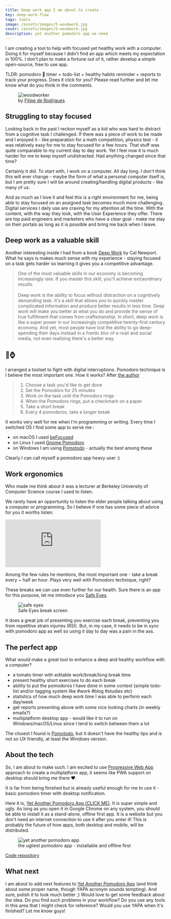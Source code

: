 ```yaml
---
title: Deep work app I am about to create
key: deep-work-flow
tags: tools
image: /assets/images/5-woodwork.jpg
cover: /assets/images/5-woodwork.jpg
description: yet another pomodoro app we need
---
```


I am creating a tool to help with focused yet healthy work with a computer. Doing it for myself because I didn't find an app which meets my expectation in 100%. I don't plan to make a fortune out of it, rather develop a simple open-source, free to use app.

<!--more-->

TLDR: pomodoro 🍅 timer + todo-list + healthy habits reminder + reports to track your progress. Does it click for you? Please read further and let me know what do you think in the comments.

<figure>
  <img src="{{ "/assets/images/5-woodwork.jpg" | absolute_url }}" alt="woodworker">
  <figcaption>
    by <a href="https://unsplash.com/@bobrodriguez">Filipe de Rodrigues</a> 
  </figcaption>
</figure>

## Struggling to stay focused

Looking back in the past I reckon myself as a kid who was hard to distract from a cognitive task I challenged. If there was a piece of work to be made and I enjoyed it - like preparation for a math competition, physics test - it was relatively easy for me to stay focused for a few hours. That stuff was quite comparable to my current day to day work. Yet I feel now it is much harder for me to keep myself undistracted. Had anything changed since that time?

Certainly it did. To start with, I work on a computer. All day long. I don't think this will ever change - maybe the form of what a personal computer itself is, but I am pretty sure I will be around creating/handling digital products - like many of us.

And as much as I love it and feel this is a right environment for me, being able to stay focused on an assigned task becomes much more challenging. Digital services I daily use are craving for my attention all the time. With the content, with the way they look, with the User Experience they offer. There are top paid engineers and marketers who have a clear goal - make me stay on their portals as long as it is possible and bring me back when I leave.


## Deep work as a valuable skill

Another interesting inside I had from a book [Deep Work](https://www.goodreads.com/book/show/25744928-deep-work) by Cal Newport. What he says is makes much sense with my experience - staying focused on a task gets harder so learning it gives you a competitive advantage.

> One of the most valuable skills in our economy is becoming increasingly rare. If you master this skill, you'll achieve extraordinary results.<br><br>
> Deep work is the ability to focus without distraction on a cognitively demanding task. It's a skill that allows you to quickly master complicated information and produce better results in less time. Deep work will make you better at what you do and provide the sense of true fulfillment that comes from craftsmanship. In short, deep work is like a super power in our increasingly competitive twenty-first century economy. And yet, most people have lost the ability to go deep-spending their days instead in a frantic blur of e-mail and social media, not even realizing there's a better way.

## 🍅⌚

I arranged a toolset to fight with digital interruptions. Pomodoro technique is I believe the most important one. How it works? After [the author](https://francescocirillo.com/pages/pomodoro-technique)

> 1. Choose a task you'd like to get done
> 1. Set the Pomodoro for 25 minutes
> 1. Work on the task until the Pomodoro rings
> 1. When the Pomodoro rings, put a checkmark on a paper
> 1. Take a short break
> 1. Every 4 pomodoros, take a longer break

It works very well for me when I'm programming or writing. Every time I switched OS I find some app to serve me :

- on macOS I used [beFocused](https://xwavesoft.com/be-focused-pro-for-iphone-ipad-mac-os-x.html?utm_source=zapier.com&utm_medium=referral&utm_campaign=zapier)
- on Linux I used [Gnome Pomodoro](https://gnomepomodoro.org/)
- on Windows I am using [Pomotodo](https://pomotodo.com/) - actually the best among these

Clearly I can call myself a pomodoro app heavy user :)

## Work ergonomics

Who made me think about it was a lecturer at Berkeley University of Computer Science course I used to listen.

We rarely have an opportunity to listen the elder people talking about using a computer or programming. So I believe if one has some piece of advice for you it worths listen:

<div class="videoWrapper">
  <iframe src="https://www.youtube.com/embed/8aFp84teahw?start=81" frameborder="0" allow="accelerometer; autoplay; encrypted-media; gyroscope; picture-in-picture" allowfullscreen></iframe>
</div>

Among the few rules he mentions, the most important one - take a break every ~ half an hour. Plays very well with Pomodoro technique, right?

These breaks we can use even further for our health. Sure there is an app for this purpose, let me introduce you [Safe Eyes](https://slgobinath.github.io/SafeEyes/).

<figure>
  <img src="{{ "/assets/images/5-safe-eyes.png" | absolute_url }}" alt="safe eyes">
  <figcaption>
    Safe Eyes break screen  
  </figcaption>
</figure>

It does a great job of presenting you exercise each break, preventing you from repetitive strain injuries (RSI). But, in my case, it needs to be in sync with pomodoro app as well so using it day to day was a pain in the ass.

## The perfect app

What would make a great tool to enhance a deep and healthy workflow with a computer?

- a tomato timer with editable work/break/long break time
- present healthy short exercises to do each break
- ability to put the pomodoros I have done in some context (simple todo-list and/or tagging system like #work #blog #studies etc)
- statistics of how much deep work time I was able to perform each day/week
- get reports presenting above with some nice looking charts (in weekly emails?)
- multiplatform desktop app - would like it to run on Windows/macOS/Linux since I tend to switch between them a lot

The closest I found is [Pomotodo](https://pomotodo.com/), but it doesn't have the healthy tips and is not so UX friendly, at least the Windows version.

## About the tech

So, I am about to make such. I am excited to use [Progressive Web App](https://youtu.be/2KhRmFHLuhE) approach to create a multiplatform app, it seems like PWA support on desktop should bring me there ❤.

It is far from being finished but is already useful enough for me to use it - basic pomodoro timer with desktop notification.

Here it is, [Yet Another Pomodoro App (CLICK ME)](https://www.kozubek.dev/yapa-frontend/). It is super simple and ugly. As long as you open it in Google Chrome on any system, you should be able to install it as a stand-alone, offline first app. It is a website but you don't need an internet connection to use it after you enter it! This is probably the future of how apps, both desktop and mobile, will be distributed.

<figure>
  <img src="{{ "/assets/images/5-yapa.png" | absolute_url }}" alt="yet another pomodoro app">
  <figcaption>
    the ugliest pomodoro app - installable and offline first
  </figcaption>
</figure>

[Code repository](https://github.com/archiewald/yapa-frontend)

## What next

I am about to add next features to [Yet Another Pomodoro App](https://www.kozubek.dev/yapa-frontend/) (and think about some proper name, though YAPA acronym sounds tempting). And sure, polish it to look much better ;) Would love to get some feedback about the idea. Do you find such problems in your workflow? Do you use any tools in this area that I might check for reference? Would you use YAPA when it's finished? Let me know guys!
